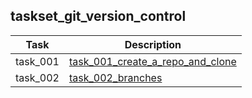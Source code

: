 ## taskset_git_version_control

| Task     | Description                                                                                      |
|----------|--------------------------------------------------------------------------------------------------|
| task_001 | [task_001_create_a_repo_and_clone](taskset_git_version_control/task_001_create_a_repo_and_clone) |
| task_002 | [task_002_branches](taskset_git_version_control/task_002_branches)                               |

